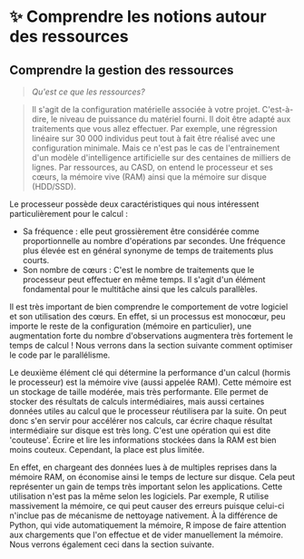 # ✨ Comprendre les notions autour des ressources

## Comprendre la gestion des ressources

> _Qu'est ce que les ressources?_

> Il s'agit de la configuration matérielle associée à votre projet. C'est-à-dire, le niveau de puissance du matériel fourni. Il doit être adapté aux traitements que vous allez effectuer. Par exemple, une régression linéaire sur 30 000 individus peut tout à fait être réalisé avec une configuration minimale. Mais ce n'est pas le cas de l'entrainement d'un modèle d'intelligence artificielle sur des centaines de milliers de lignes. Par ressources, au CASD, on entend le processeur et ses cœurs, la mémoire vive (RAM) ainsi que la mémoire sur disque (HDD/SSD).

Le processeur possède deux caractéristiques qui nous intéressent particulièrement pour le calcul :

* Sa fréquence : elle peut grossièrement être considérée comme proportionnelle au nombre d'opérations par secondes. Une fréquence plus élevée est en général synonyme de temps de traitements plus courts.
* Son nombre de cœurs : C'est le nombre de traitements que le processeur peut effectuer en même temps. Il s'agit d'un élément fondamental pour le multitâche ainsi que les calculs parallèles.

Il est très important de bien comprendre le comportement de votre logiciel et son utilisation des cœurs. En effet, si un processus est monocœur, peu importe le reste de la configuration (mémoire en particulier), une augmentation forte du nombre d'observations augmentera très fortement le temps de calcul ! Nous verrons dans la section suivante comment optimiser le code par le parallélisme.

Le deuxième élément clé qui détermine la performance d'un calcul (hormis le processeur) est la mémoire vive (aussi appelée RAM). Cette mémoire est un stockage de taille modérée, mais très performante. Elle permet de stocker des résultats de calculs intermédiaires, mais aussi certaines données utiles au calcul que le processeur réutilisera par la suite. On peut donc s'en servir pour accélérer nos calculs, car écrire chaque résultat intermédiaire sur disque est très long. C'est une opération qui est dite 'couteuse'. Écrire et lire les informations stockées dans la RAM est bien moins couteux. Cependant, la place est plus limitée.

En effet, en chargeant des données lues à de multiples reprises dans la mémoire RAM, on économise ainsi le temps de lecture sur disque. Cela peut représenter un gain de temps très important selon les applications. Cette utilisation n'est pas la même selon les logiciels. Par exemple, R utilise massivement la mémoire, ce qui peut causer des erreurs puisque celui-ci n'inclue pas de mécanisme de nettoyage nativement. À la différence de Python, qui vide automatiquement la mémoire, R impose de faire attention aux chargements que l'on effectue et de vider manuellement la mémoire. Nous verrons également ceci dans la section suivante.
